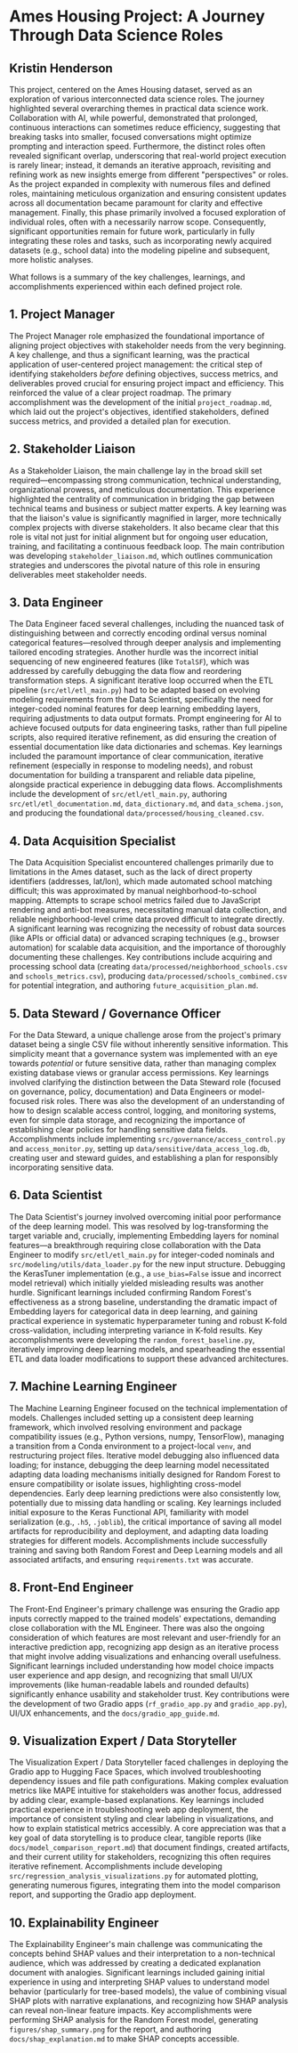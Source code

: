 # Ames Housing Project: A Journey Through Data Science Roles
## Kristin Henderson

This project, centered on the Ames Housing dataset, served as an exploration of various interconnected data science roles. The journey highlighted several overarching themes in practical data science work. Collaboration with AI, while powerful, demonstrated that prolonged, continuous interactions can sometimes reduce efficiency, suggesting that breaking tasks into smaller, focused conversations might optimize prompting and interaction speed. Furthermore, the distinct roles often revealed significant overlap, underscoring that real-world project execution is rarely linear; instead, it demands an iterative approach, revisiting and refining work as new insights emerge from different "perspectives" or roles. As the project expanded in complexity with numerous files and defined roles, maintaining meticulous organization and ensuring consistent updates across all documentation became paramount for clarity and effective management. Finally, this phase primarily involved a focused exploration of individual roles, often with a necessarily narrow scope. Consequently, significant opportunities remain for future work, particularly in fully integrating these roles and tasks, such as incorporating newly acquired datasets (e.g., school data) into the modeling pipeline and subsequent, more holistic analyses.

What follows is a summary of the key challenges, learnings, and accomplishments experienced within each defined project role.

## 1. Project Manager

The Project Manager role emphasized the foundational importance of aligning project objectives with stakeholder needs from the very beginning. A key challenge, and thus a significant learning, was the practical application of user-centered project management: the critical step of identifying stakeholders *before* defining objectives, success metrics, and deliverables proved crucial for ensuring project impact and efficiency. This reinforced the value of a clear project roadmap. The primary accomplishment was the development of the initial `project_roadmap.md`, which laid out the project's objectives, identified stakeholders, defined success metrics, and provided a detailed plan for execution.

## 2. Stakeholder Liaison

As a Stakeholder Liaison, the main challenge lay in the broad skill set required—encompassing strong communication, technical understanding, organizational prowess, and meticulous documentation. This experience highlighted the centrality of communication in bridging the gap between technical teams and business or subject matter experts. A key learning was that the liaison's value is significantly magnified in larger, more technically complex projects with diverse stakeholders. It also became clear that this role is vital not just for initial alignment but for ongoing user education, training, and facilitating a continuous feedback loop. The main contribution was developing `stakeholder_liaison.md`, which outlines communication strategies and underscores the pivotal nature of this role in ensuring deliverables meet stakeholder needs.

## 3. Data Engineer

The Data Engineer faced several challenges, including the nuanced task of distinguishing between and correctly encoding ordinal versus nominal categorical features—resolved through deeper analysis and implementing tailored encoding strategies. Another hurdle was the incorrect initial sequencing of new engineered features (like `TotalSF`), which was addressed by carefully debugging the data flow and reordering transformation steps. A significant iterative loop occurred when the ETL pipeline (`src/etl/etl_main.py`) had to be adapted based on evolving modeling requirements from the Data Scientist, specifically the need for integer-coded nominal features for deep learning embedding layers, requiring adjustments to data output formats. Prompt engineering for AI to achieve focused outputs for data engineering tasks, rather than full pipeline scripts, also required iterative refinement, as did ensuring the creation of essential documentation like data dictionaries and schemas. Key learnings included the paramount importance of clear communication, iterative refinement (especially in response to modeling needs), and robust documentation for building a transparent and reliable data pipeline, alongside practical experience in debugging data flows. Accomplishments include the development of `src/etl/etl_main.py`, authoring `src/etl/etl_documentation.md`, `data_dictionary.md`, and `data_schema.json`, and producing the foundational `data/processed/housing_cleaned.csv`.

## 4. Data Acquisition Specialist

The Data Acquisition Specialist encountered challenges primarily due to limitations in the Ames dataset, such as the lack of direct property identifiers (addresses, lat/lon), which made automated school matching difficult; this was approximated by manual neighborhood-to-school mapping. Attempts to scrape school metrics failed due to JavaScript rendering and anti-bot measures, necessitating manual data collection, and reliable neighborhood-level crime data proved difficult to integrate directly. A significant learning was recognizing the necessity of robust data sources (like APIs or official data) or advanced scraping techniques (e.g., browser automation) for scalable data acquisition, and the importance of thoroughly documenting these challenges. Key contributions include acquiring and processing school data (creating `data/processed/neighborhood_schools.csv` and `schools_metrics.csv`), producing `data/processed/schools_combined.csv` for potential integration, and authoring `future_acquisition_plan.md`.

## 5. Data Steward / Governance Officer

For the Data Steward, a unique challenge arose from the project's primary dataset being a single CSV file without inherently sensitive information. This simplicity meant that a governance system was implemented with an eye towards *potential* or future sensitive data, rather than managing complex existing database views or granular access permissions. Key learnings involved clarifying the distinction between the Data Steward role (focused on governance, policy, documentation) and Data Engineers or model-focused risk roles. There was also the development of an understanding of how to design scalable access control, logging, and monitoring systems, even for simple data storage, and recognizing the importance of establishing clear policies for handling sensitive data fields. Accomplishments include implementing `src/governance/access_control.py` and `access_monitor.py`, setting up `data/sensitive/data_access_log.db`, creating user and steward guides, and establishing a plan for responsibly incorporating sensitive data.

## 6. Data Scientist

The Data Scientist's journey involved overcoming initial poor performance of the deep learning model. This was resolved by log-transforming the target variable and, crucially, implementing Embedding layers for nominal features—a breakthrough requiring close collaboration with the Data Engineer to modify `src/etl/etl_main.py` for integer-coded nominals and `src/modeling/utils/data_loader.py` for the new input structure. Debugging the KerasTuner implementation (e.g., a `use_bias=False` issue and incorrect model retrieval) which initially yielded misleading results was another hurdle. Significant learnings included confirming Random Forest's effectiveness as a strong baseline, understanding the dramatic impact of Embedding layers for categorical data in deep learning, and gaining practical experience in systematic hyperparameter tuning and robust K-fold cross-validation, including interpreting variance in K-fold results. Key accomplishments were developing the `random_forest_baseline.py`, iteratively improving deep learning models, and spearheading the essential ETL and data loader modifications to support these advanced architectures.

## 7. Machine Learning Engineer

The Machine Learning Engineer focused on the technical implementation of models. Challenges included setting up a consistent deep learning framework, which involved resolving environment and package compatibility issues (e.g., Python versions, numpy, TensorFlow), managing a transition from a Conda environment to a project-local `venv`, and restructuring project files. Iterative model debugging also influenced data loading; for instance, debugging the deep learning model necessitated adapting data loading mechanisms initially designed for Random Forest to ensure compatibility or isolate issues, highlighting cross-model dependencies. Early deep learning predictions were also consistently low, potentially due to missing data handling or scaling. Key learnings included initial exposure to the Keras Functional API, familiarity with model serialization (e.g., `.h5`, `.joblib`), the critical importance of saving all model artifacts for reproducibility and deployment, and adapting data loading strategies for different models. Accomplishments include successfully training and saving both Random Forest and Deep Learning models and all associated artifacts, and ensuring `requirements.txt` was accurate.

## 8. Front-End Engineer

The Front-End Engineer's primary challenge was ensuring the Gradio app inputs correctly mapped to the trained models' expectations, demanding close collaboration with the ML Engineer. There was also the ongoing consideration of which features are most relevant and user-friendly for an interactive prediction app, recognizing app design as an iterative process that might involve adding visualizations and enhancing overall usefulness. Significant learnings included understanding how model choice impacts user experience and app design, and recognizing that small UI/UX improvements (like human-readable labels and rounded defaults) significantly enhance usability and stakeholder trust. Key contributions were the development of two Gradio apps (`rf_gradio_app.py` and `gradio_app.py`), UI/UX enhancements, and the `docs/gradio_app_guide.md`.

## 9. Visualization Expert / Data Storyteller

The Visualization Expert / Data Storyteller faced challenges in deploying the Gradio app to Hugging Face Spaces, which involved troubleshooting dependency issues and file path configurations. Making complex evaluation metrics like MAPE intuitive for stakeholders was another focus, addressed by adding clear, example-based explanations. Key learnings included practical experience in troubleshooting web app deployment, the importance of consistent styling and clear labeling in visualizations, and how to explain statistical metrics accessibly. A core appreciation was that a key goal of data storytelling is to produce clear, tangible reports (like `docs/model_comparison_report.md`) that document findings, created artifacts, and their current utility for stakeholders, recognizing this often requires iterative refinement. Accomplishments include developing `src/regression_analysis_visualizations.py` for automated plotting, generating numerous figures, integrating them into the model comparison report, and supporting the Gradio app deployment.

## 10. Explainability Engineer

The Explainability Engineer's main challenge was communicating the concepts behind SHAP values and their interpretation to a non-technical audience, which was addressed by creating a dedicated explanation document with analogies. Significant learnings included gaining initial experience in using and interpreting SHAP values to understand model behavior (particularly for tree-based models), the value of combining visual SHAP plots with narrative explanations, and recognizing how SHAP analysis can reveal non-linear feature impacts. Key accomplishments were performing SHAP analysis for the Random Forest model, generating `figures/shap_summary.png` for the report, and authoring `docs/shap_explanation.md` to make SHAP concepts accessible. 